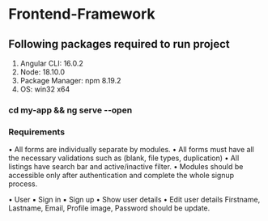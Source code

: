 # Frontend-Framework 
## Following packages required to run project
1. Angular CLI: 16.0.2
1. Node: 18.10.0
1. Package Manager: npm 8.19.2
1. OS: win32 x64

### cd my-app && ng serve --open

### Requirements

<p>• All forms are individually separate by modules.
  • All forms must have all the necessary validations such as (blank, file types, duplication)
  • All listings have search bar and active/inactive filter.
  • Modules should be accessible only after authentication and complete the whole signup
  process. </p>
<div>• User
    ▪ Sign in
    ▪ Sign up
    • Show user details
    • Edit user details
    Firstname, Lastname, Email, Profile image, Password should be update.</div>
